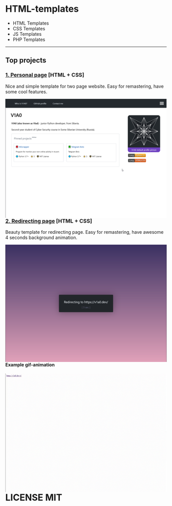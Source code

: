 # HTML-templates

- HTML Templates
- CSS Templates
- JS Templates
- PHP Templates
---

## Top projects

### [1. Personal page](https://github.com/V1A0/HTML-Templates/tree/master/personal%20page/) [HTML + CSS]

Nice and simple template for two page website. Easy for remastering, have some cool features. 

<img src="https://raw.githubusercontent.com/V1A0/HTML-Templates/master/screenshots/pp_p.png" alt="example-screenshot" style="float: left;">

### [2. Redirecting page](https://github.com/V1A0/HTML-Templates/tree/master/redirect) [HTML + CSS]

Beauty template for redirecting page. Easy for remastering, have awesome 4 seconds background animation.

<img src="https://raw.githubusercontent.com/V1A0/HTML-Templates/master/screenshots/re_p.png" alt="example-screenshot" style="float: left;">

#### Example gif-animation

<img src="https://raw.githubusercontent.com/V1A0/HTML-Templates/master/screenshots/re.gif" alt="example-gif-animation" style="float: left;">

# LICENSE MIT

